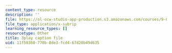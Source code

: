 ```yaml
---
content_type: resource
description: ''
file: https://ol-ocw-studio-app-production.s3.amazonaws.com/courses/9-00sc-introduction-to-psychology-fall-2011/11f58360770b8de3fcd467d20b49d635_Qw4SkvZ03cc.srt
file_type: application/x-subrip
learning_resource_types: []
resourcetype: Other
title: 3play caption file
uid: 11f58360-770b-8de3-fcd4-67d20b49d635
---
```

